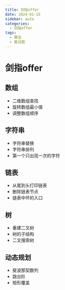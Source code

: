 ```yaml
---
title: 剑指offer
date: 2024-01-15
sidebar: auto
categories:
  - 剑指offer
tags:
  - 算法
  - 面试题
---
```


# 剑指offer

## 数组
- 二维数组查找
- 旋转数组最小值
- 调整数组顺序

## 字符串
- 字符串替换
- 字符串排列
- 第一个只出现一次的字符

## 链表
- 从尾到头打印链表
- 删除链表节点
- 链表中环的入口

## 树
- 重建二叉树
- 树的子结构
- 二叉搜索树

## 动态规划
- 斐波那契数列
- 跳台阶
- 矩形覆盖 
